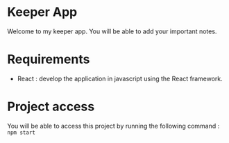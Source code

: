 # Keeper App

Welcome to my keeper app. You will be able to add your important notes.

# Requirements

- React : develop the application in javascript using the React framework.

# Project access

You will be able to access this project by running the following command :
`npm start`
